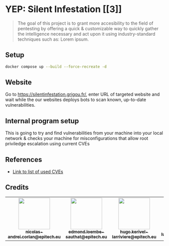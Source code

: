 # YEP: Silent Infestation [[**3**]]

> The goal of this project is to grant more accesibility to the field of pentesting by offering a quick & customizable way to quickly gather the intelligence necessary and act upon it using industry-standard techniques such as: Lorem ipsum.

## Setup

```bash
docker compose up --build --force-recreate -d
```

## Website

Go to https://silentinfestation.grigou.fr/, enter URL of targeted website and wait while the our websites deploys bots to scan known, up-to-date vulnerabilities.

## Internal program setup

This is going to try and find vulnerabilities from your machine into your local network & checks your machine for misconfigurations that allow root priviledge escalation using current CVEs

## References

- [Link to list of used CVEs](https://gitlab.com/exploit-database)

## Credits

<table>
  <tr>
    <td align="center">
      <a
        href="https://github.com/Vulcanosaurus"
        ><img src="https://github.com/EpitechMscProPromo2025/T-YEP-600-PAR-6-1-finalproject-lucas.laruelle/tree/main/website_next/public/assets/nicolas-andrei.corlan@epitech.eu.jpg" width="100px;" alt="" /><br /><sub
          ><b>nicolas-andrei.corlan@epitech.eu</b></sub
        ></a
      ><br />
    </td>
    <td align="center">
      <a
        href="https://github.com/edmond-loembe"
        ><img src="https://github.com/EpitechMscProPromo2025/T-YEP-600-PAR-6-1-finalproject-lucas.laruelle/tree/main/website_next/public/assets/edmond.loembe-sauthat@epitech.eu.jpg" width="100px;" alt="" /><br /><sub
          ><b>edmond.loembe-sauthat@epitech.eu</b></sub
        ></a
      ><br />
    </td>
    <td align="center">
      <a
        href="https://github.com/Ukher"
        ><img src="https://github.com/EpitechMscProPromo2025/T-YEP-600-PAR-6-1-finalproject-lucas.laruelle/tree/main/website_next/public/assets/hugo.kerivel-larriviere@epitech.eu.jpg" width="100px;" alt="" /><br /><sub
          ><b>hugo.kerivel-larriviere@epitech.eu</b></sub
        ></a
      ><br />
    </td>
    <td align="center">
      <a
        href="https://this-person-does-not-exist.com"
        ><img src="https://github.com/EpitechMscProPromo2025/T-YEP-600-PAR-6-1-finalproject-lucas.laruelle/tree/main/website_next/public/assets/lucas.laruelle@epitech.eu.jpg" width="100px;" alt="" /><br /><sub
          ><b>lucas.laruelle@epitech.eu</b></sub
        ></a
      ><br />
    </td>
    <td align="center">
      <a
        href="https://github.com/ThibautWa"
        ><img src="https://github.com/EpitechMscProPromo2025/T-YEP-600-PAR-6-1-finalproject-lucas.laruelle/tree/main/website_next/public/assets/thibaut.jager@epitech.eu.jpg" width="100px;" alt="" /><br /><sub
          ><b>thibaut.jager@epitech.eu</b></sub
        ></a
      ><br />
    </td>
  </tr>
</table>
